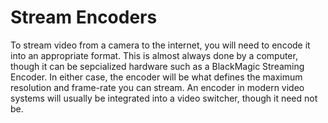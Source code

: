 # Stream Encoders

To stream video from a camera to the internet, you will need to encode
it into an appropriate format.  This is almost always done by a
computer, though it can be sepcialized hardware such as a BlackMagic
Streaming Encoder.  In either case, the encoder will be what defines
the maximum resolution and frame-rate you can stream.  An encoder in
modern video systems will usually be integrated into a video switcher,
though it need not be.
